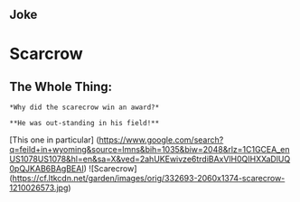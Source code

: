 ## Joke
# Scarcrow
The Whole Thing: 
---
```
*Why did the scarecrow win an award?*
```
```
**He was out-standing in his field!**
```
[This one in particular] (https://www.google.com/search?q=feild+in+wyoming&source=lmns&bih=1035&biw=2048&rlz=1C1GCEA_enUS1078US1078&hl=en&sa=X&ved=2ahUKEwivze6trdiBAxVlH0QIHXXaDlUQ0pQJKAB6BAgBEAI)
![Scarecrow] (https://cf.ltkcdn.net/garden/images/orig/332693-2060x1374-scarecrow-1210026573.jpg)
